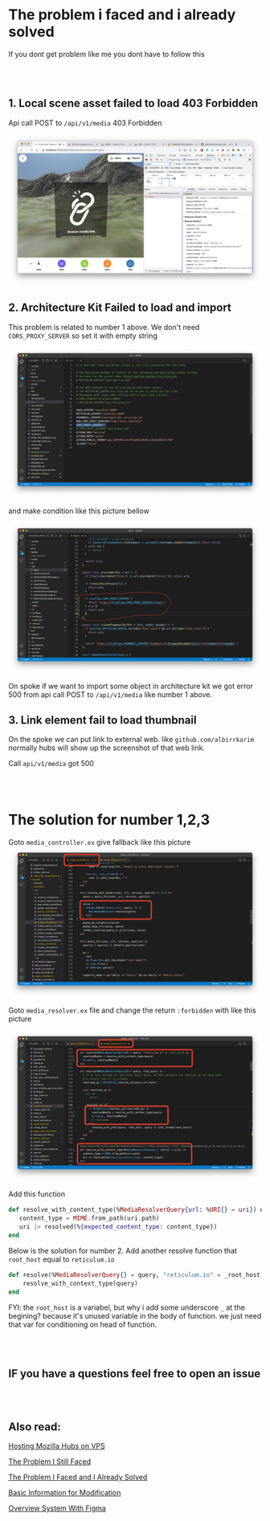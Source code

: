 # The problem i faced and i already solved

If you dont get problem like me you dont have to follow this

<br>
<br>

## 1. Local scene asset failed to load 403 Forbidden

Api call POST to `/api/v1/media` 403 Forbidden

![Local assets](/docs_img//local_assets_failed.png)

## 2. Architecture Kit Failed to load and import

This problem is related to number 1 above. We don't need `CORS_PROXY_SERVER` so set it with empty string

![env spoke](/docs_img/env_spoke.png)

and make condition like this picture bellow

![env spoke](/docs_img/env_spoke_1.png)

On spoke if we want to import some object in architecture kit we got error 500 from api call POST to `/api/v1/media` like number 1 above.

## 3. Link element fail to load thumbnail

On the spoke we can put link to external web. like `github.com/albirrkarim` normally hubs will show up the screenshot of that web link.

Call `api/v1/media` got 500

<br>
<br>

# The solution for number 1,2,3

Goto `media_controller.ex` give fallback like this picture
![Local assets](/docs_img/spoke_failed_2.png)

Goto `media_resolver.ex` file and change the return `:forbidden` with like this picture

![Local assets](/docs_img/spoke_failed.png)

Add this function

```elixir
def resolve_with_content_type(%MediaResolverQuery{url: %URI{} = uri}) do
   content_type = MIME.from_path(uri.path)
   uri |> resolved(%{expected_content_type: content_type})
end
```

Below is the solution for number 2. Add another resolve function that `root_host` equal to `reticulum.io`

```elixir
def resolve(%MediaResolverQuery{} = query, "reticulum.io" = _root_host) do
    resolve_with_context_type(query)
end
```

FYI: the `root_host` is a variabel, but why i add some underscore `_` at the begining? because it's unused variable in the body of function. we just need that var for conditioning on head of function.


<br>
<br>

## IF you have a questions feel free to open an issue

<br>
<br>

## Also read:

[Hosting Mozilla Hubs on VPS](https://github.com/albirrkarim/mozilla-hubs-installation-detailed/blob/main/VPS_FOR_HUBS.md)

[The Problem I Still Faced](https://github.com/albirrkarim/mozilla-hubs-installation-detailed/blob/main/PROBLEM_UNSOLVED.md)

[The Problem I Faced and I Already Solved](https://github.com/albirrkarim/mozilla-hubs-installation-detailed/blob/main/PROBLEM_SOLVED.md)

[Basic Information for Modification](https://github.com/albirrkarim/mozilla-hubs-installation-detailed/blob/main/HOW_TO_MODIFY.md)

[Overview System With Figma](https://www.figma.com/file/h92Je1ac9AtgrR5OHVv9DZ/Overview-Mozilla-Hubs-Project?node-id=0%3A1)